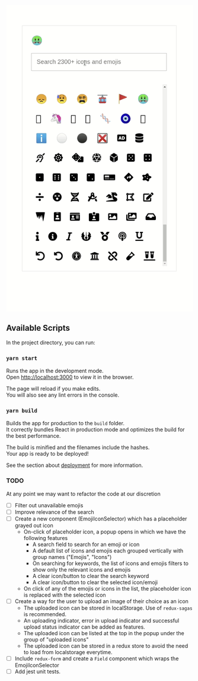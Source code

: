 ![Screenshot](react-emoji-icon-picker.gif)

## Available Scripts

In the project directory, you can run:

### `yarn start`

Runs the app in the development mode.<br />
Open [http://localhost:3000](http://localhost:3000) to view it in the browser.

The page will reload if you make edits.<br />
You will also see any lint errors in the console.

### `yarn build`

Builds the app for production to the `build` folder.<br />
It correctly bundles React in production mode and optimizes the build for the best performance.

The build is minified and the filenames include the hashes.<br />
Your app is ready to be deployed!

See the section about [deployment](https://facebook.github.io/create-react-app/docs/deployment) for more information.

### TODO

At any point we may want to refactor the code at our discretion

- [ ] Filter out unavailable emojis
- [ ] Improve relevance of the search
- [ ] Create a new component (EmojiIconSelector) which has a placeholder grayed out icon
  - On-click of placeholder icon, a popup opens in which we have the following features
    - A search field to search for an emoji or icon
    - A default list of icons and emojis each grouped vertically with group names ("Emojis", "Icons")
    - On searching for keywords, the list of icons and emojis filters to show only the relevant icons and emojis
    - A clear icon/button to clear the search keyword
    - A clear icon/button to clear the selected icon/emoji
  - On click of any of the emojis or icons in the list, the placeholder icon is replaced with the selected icon
- [ ] Create a way for the user to upload an image of their choice as an icon
  - The uploaded icon can be stored in localStorage. Use of `redux-sagas` is recommended.
  - An uploading indicator, error in upload indicator and successful upload status indicator can be added as features.
  - The uploaded icon can be listed at the top in the popup under the group of "uploaded icons"
  - The uploaded icon can be stored in a redux store to avoid the need to load from localstorage everytime.
- [ ] Include `redux-form` and create a `Field` component which wraps the EmojiIconSelector
- [ ] Add jest unit tests.
